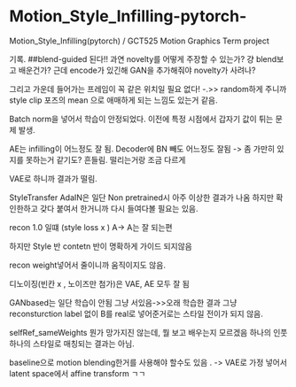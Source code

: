 # Motion_Style_Infilling-pytorch-
Motion_Style_Infilling(pytorch) / GCT525 Motion Graphics Term project







기록.
##blend-guided 된다!! 과연 novelty를 어떻게 주장할 수 있는가? 걍 blend보고 배운건가? 근데 encode가 있긴해
GAN을 추가해줘야 novelty가 사려나? 


그리고 가운데 들어가는 프레임이 꼭 같은 위치일 필요 없다! -.>> random하게 주니까 style clip 포즈의 mean 으로 애매하게 되는 느낌도 있는거 같음.


Batch norm을 넣어서 학습이 안정되었다. 이전에 특정 시점에서 갑자기 값이 튀는 문제 발생.



AE는 infilling이 어느정도 잘 됨.
Decoder에 BN 빼도 어느정도 잘됨 -> 좀 가만히 있지를 못하는거 같기도? 흔들림. 떨리는거랑 조금 다르게


VAE로 하니까 결과가 떨림.


StyleTransfer
AdaIN은 일단 Non pretrained시 아주 이상한 결과가 나옴
하지만 확인한하고 갖다 붙여서 한거니까 다시 들여다볼 필요는 있음.

recon 1.0 일떄 (style loss x ) A-> A는 잘 되는편

하지만 Style 반 contetn 반이 명확하게 가이드 되지않음

recon weight넣어서 줄이니까 움직이지도 않음.

디노이징(빈칸 x , 노이즈만 첨가)은 VAE, AE 모두 잘 됨

GANbased는 일단 학습이 안됨 그냥 서있음->>오래 학습한 결과 그냥 reconsturction label 없이 B를 real로 넣어준거로는 스타일 전이가 되지 않음.

selfRef_sameWeights 뭔가 망가지진 않는데, 뭘 보고 배우는지 모르겠음 하나의 인풋 하나의 스타일로 매칭되는 결과는 아님.

baseline으로 motion blending한거를 사용해야 할수도 있음 . -> VAE로 가정 넣어서 latent space에서 affine transform ㄱㄱ